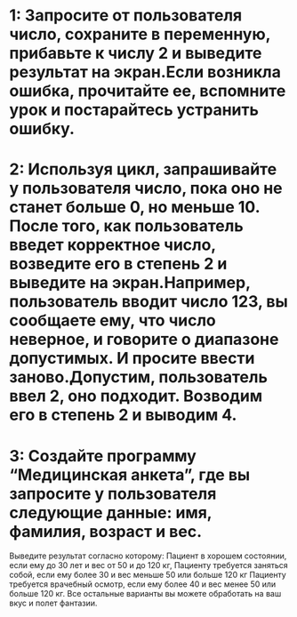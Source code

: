 # 1: Запросите от пользователя число, сохраните в переменную, прибавьте к числу 2 и выведите результат на экран.Если возникла ошибка, прочитайте ее, вспомните урок и постарайтесь устранить ошибку.
# 2: Используя цикл, запрашивайте у пользователя число, пока оно не станет больше 0, но меньше 10. После того, как пользователь введет корректное число, возведите его в степень 2 и выведите на экран.Например, пользователь вводит число 123, вы сообщаете ему, что число неверное, и говорите о диапазоне допустимых. И просите ввести заново.Допустим, пользователь ввел 2, оно подходит. Возводим его в степень 2 и выводим 4.
# 3: Создайте программу “Медицинская анкета”, где вы запросите у пользователя следующие данные: имя, фамилия, возраст и вес.
Выведите результат согласно которому:
Пациент в хорошем состоянии, если ему до 30 лет и вес от 50 и до 120 кг,
Пациенту требуется заняться собой, если ему более 30 и вес меньше 50 или больше 120 кг
Пациенту требуется врачебный осмотр, если ему более 40 и вес менее 50 или больше 120 кг.
Все остальные варианты вы можете обработать на ваш вкус и полет фантазии.

